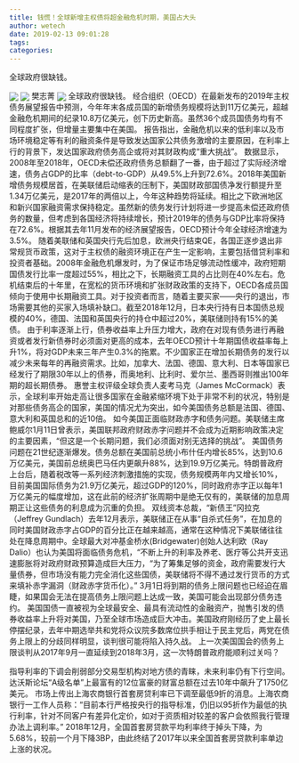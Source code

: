 ```yaml
---
title: 钱慌！全球新增主权债将超金融危机时期，美国占大头
author: wetech
date: 2019-02-13 09:01:28
tags: 
categories: 
---
```

全球政府很缺钱。
<!-- more -->
<img align="center" border="0" src="https://imgcdn.yicai.com/uppics/images/2019/02/8c25559ff29b7461b78cb12f10887221.jpg" />
<img align="center" border="0" src="https://imgcdn.yicai.com/uppics/images/2019/02/66428316ad8cf0e2d99d3e5d6a0bd3a2.jpg" />
樊志菁
<img align="center" border="0" src="https://imgcdn.yicai.com/uppics/images/2019/02/fbff8081ea71aa8ff1a391fde67a9d56.jpg" />
全球政府很缺钱。
经合组织（OECD）在最新发布的2019年主权债务展望报告中预测，今年年末各成员国的新增债务规模将达到11万亿美元，超越金融危机期间的纪录10.8万亿美元，创下历史新高。虽然36个成员国债务均有不同程度扩张，但增量主要集中在美国。
报告指出，金融危机以来的低利率以及市场环境稳定等有利的融资条件是导致发达国家公共债务激增的主要原因，在利率上行的背景下，发达国家政府债务高企或将对其财政构成“重大挑战”。
数据显示，2008年至2018年，OECD未偿还政府债务总额翻了一番，由于超过了实际经济增速，债务占GDP的比率（debt-to-GDP）从49.5%上升到72.6%。2018年美国新增债务规模居首，在美联储启动缩表的压制下，美国财政部国债净发行额提升至1.34万亿美元，是2017年的两倍以上，今年这种趋势将延续。相比之下欧洲地区和新兴国家融资需求保持稳定。虽然新的债务发行计划将进一步提高未偿还政府债务的数量，但考虑到各国经济将持续增长，预计2019年的债务与GDP比率将保持在72.6%。根据其去年11月发布的经济展望报告，OECD预计今年全球经济增速为3.5%。
随着美联储和英国央行先后加息，欧洲央行结束QE，各国正逐步退出非常规货币政策，这对于主权债的融资环境正在产生一定影响，主要包括借贷利率和投资者基础。2008年金融危机爆发时，为了保证市场足够流动性缓冲，政府短期国债发行比率一度超过55%，相比之下，长期融资工具的占比则在40%左右。危机结束后的十年里，在宽松的货币环境和扩张财政政策的支持下，OECD各成员国倾向于使用中长期融资工具。对于投资者而言，随着主要买家——央行的退出，市场需要其他的买家入场填补缺口。截至2018年12月，日本央行持有日本国债总规模的40%，德国、法国和英国央行的持仓中超过20%，美联储则持有15%的美债。
由于利率逐渐上行，债券收益率上升压力增大，政府在对现有债务进行再融资或者发行新债券时必须面对更高的成本，去年OECD预计十年期国债收益率每上升1%，将对GDP未来三年产生0.3%的拖累。不少国家正在增加长期债务的发行以减少未来每年的再融资需求。比如，加拿大、法国、德国、意大利、日本等国家已经发行了期限30年以上的债券，而奥地利、比利时、爱尔兰、墨西哥则推出100年期的超长期债券。
惠誉主权评级全球负责人麦考马克（James McCormack）表示，全球利率开始走高让很多国家在金融紧缩环境下处于非常不利的状况，特别是对那些债务高企的国家，美国的情况尤为突出，如今美国债务总额是法国、德国、意大利和英国总和的近10倍。
如今美国正面临财政赤字和债务问题。美联储主席鲍威尔1月11日曾表示，美国联邦政府财政赤字问题并不会成为近期影响政策决定的主要因素，“但这是一个长期问题，我们必须面对别无选择的挑战”。
美国债务问题在21世纪逐渐爆发。债务总额在美国前总统小布什任内增长85%，达到10.6万亿美元，美国前总统奥巴马任内更飙升88%，达到19.9万亿美元。特朗普政府上台后，随着税改等一系列经济刺激措施的实现，债务规模两年内又增长10%，目前美国国际债务为21.9万亿美元，超过GDP的120%，同时政府赤字正以每年1万亿美元的幅度增加，这在此前的经济扩张周期中是绝无仅有的，美联储的加息周期正让这些债务的利息成为沉重的负担。
双线资本总裁，“新债王”冈拉克（Jeffrey Gundlach）去年12月表示，美联储正在从事“自杀式任务”，在加息的同时美国财政赤字占GDP的百分比正在越来越高，通常在这种情况下美联储往往处在降息周期中。全球最大对冲基金桥水(Bridgewater)创始人达利欧（Ray Dalio）也认为美国将面临债务危机，“不断上升的利率及养老、医疗等公共开支迅速膨胀将对政府财政预算造成巨大压力，“为了筹集足够的资金，政府需要发行大量债券，但市场没有能力完全消化这些国债，美联储将不得不通过发行货币的方式来填补赤字漏洞（财政赤字货币化）。”
3月1日将到期的债务上限问题也已经迫在眉睫，如果国会无法在提高债务上限问题上达成一致，美国可能会出现部分债务违约。
美国国债一直被视为全球最安全、最具有流动性的金融资产，抛售引发的债券收益率上升将对美国，乃至全球市场造成巨大冲击。美国政府刚经历了史上最长停摆纪录，去年中期选举共和党将众议院多数席位拱手相让于民主党后，两党在债务上限上的分歧同样明显，谈判很可能将陷入持久战。
上一次美国国会的债务上限谈判从2017年9月一直延续到2018年3月，这一次特朗普政府能顺利过关吗？
 
 
指导利率的下调会削弱部分交易型机构对地方债的青睐，未来利率仍有下行空间。
达沃斯论坛“A级名单”上最富有的12位富豪的财富总额在过去10年中飙升了1750亿美元。
市场上传出上海农商银行首套房贷利率已下调至最低9折的消息。上海农商银行一工作人员称：“目前本行严格按央行的指导标准，仍旧以95折作为最低的执行利率，针对不同客户有差异化定价，如对于资质相对较差的客户会依照我行管理办法上调利率。”
2018年12月，全国首套房贷款平均利率终于掉头下降，为5.68%，较前一个月下降3BP，由此终结了2017年以来全国首套房贷款利率单边上涨的状况。
